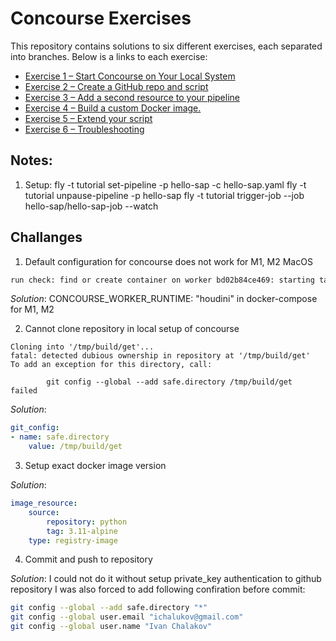 # Concourse Exercises

This repository contains solutions to six different exercises, each separated into branches. Below is a links to each exercise:
- [Exercise 1 – Start Concourse on Your Local System](https://github.com/IvanChalukov/concourse-tasks/tree/task-1)
- [Exercise 2 – Create a GitHub repo and script](https://github.com/IvanChalukov/concourse-tasks/tree/task-2)
- [Exercise 3 – Add a second resource to your pipeline](https://github.com/IvanChalukov/concourse-tasks/tree/task-3)
- [Exercise 4 – Build a custom Docker image.](https://github.com/IvanChalukov/concourse-tasks/tree/task-4)
- [Exercise 5 – Extend your script](https://github.com/IvanChalukov/concourse-tasks/tree/task-5)
- [Exercise 6 – Troubleshooting](https://github.com/IvanChalukov/concourse-tasks/tree/task-6)

## Notes:
1. Setup: 
fly -t tutorial set-pipeline -p hello-sap -c hello-sap.yaml 
fly -t tutorial unpause-pipeline -p hello-sap
fly -t tutorial trigger-job --job hello-sap/hello-sap-job --watch


## Challanges
1. Default configuration for concourse does not work for M1, M2 MacOS 
```sh
run check: find or create container on worker bd02b84ce469: starting task: new task: failed to create shim task: OCI runtime create failed: runc create failed: unable to start container process: waiting for init preliminary setup: read init-p: connection reset by peer: unknown
```

*Solution*:
CONCOURSE_WORKER_RUNTIME: "houdini" in docker-compose for M1, M2 

2. Cannot clone repository in local setup of concourse
```
Cloning into '/tmp/build/get'...
fatal: detected dubious ownership in repository at '/tmp/build/get'
To add an exception for this directory, call:

        git config --global --add safe.directory /tmp/build/get
failed
```

*Solution*:
```yaml
git_config:
- name: safe.directory
    value: /tmp/build/get
```

3. Setup exact docker image version

*Solution*:
```yaml
image_resource:
    source:
        repository: python
        tag: 3.11-alpine
    type: registry-image
```

4. Commit and push to repository

*Solution*:
I could not do it without setup private_key authentication to github repository
I was also forced to add following confiration before commit:
```sh
git config --global --add safe.directory "*"
git config --global user.email "ichalukov@gmail.com"
git config --global user.name "Ivan Chalakov"
```